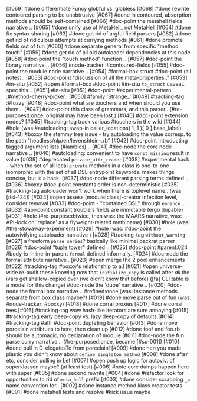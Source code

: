 [#069]       #done differentiate Funcy globful vs. globless
[#068]       #done rewrite contoured parsing to be unobtrusive
[#067]       #done in contoured, absorption methods should be self-contained
[#066]       #doc-point the metahell fields narrative ..
[#065]       #done unify use of MetaHell_ not MetaHell
[#064]       #done fix syntax sharing
[#063]       #done get rid of argful field parsers
[#062]       #done get rid of ridiculous attempts at currying methods
[#061]       #done promote fields out of fun
[#060]       #done separate general from specific "method touch"
[#059]       #done get rid of all old autoloader dependencies at this node
[#058]       #doc-point the "touch method" function ..
[#057]       #doc-point the library narrative ..
[#056]       #node-tracker :#contoured-fields
[#055]       #doc-point the module node narrative ..
[#054]       #formal-box:struct #doc-point (all notes)..
[#053]       #doc-point "discussion of all the meta-properties.."
[#053]       #in-situ
[#052] #open #formal-box #doc-point #in-situ `to_struct` caveat. spec this ..
[#051]       #in-situ
[#051]       #doc-point #experimental-pattern :#method-cherry-picker..
[#050]       #family 'Strange_'
[#049]       #tracking-tag :#fuzzy
[#048]       #doc-point what are touchers and when should you use them ..
[#047]       #doc-point this class of grammars, and this parser..
             (#re-purpoesd:once. original may have been lost.)
[#046]       #doc-point extension nodes?
[#045]       #tracking-tag track various #touchers in the wild
[#044] #hole (was #autoloading: swap-in caller_locations( 1, 1 )[ 0 ].base_label)
[#043]       #boxxy the stemmy tree issue - try autoloading the value corresp.
               to the path "headless/nlp/en/levenshtein-.rb"
[#042]       #doc-point introducting tagged argument lists (#iambics) ..
[#041]       #doc-node the core node narrative ..
[#040]       #autoloading: convenient to have `const_missing` result in value
[#039]       #deprecated `private_attr_reader`
[#038]       #experimental hack - when the set of all local `private` methods
               in a class is one-to-one isomorphic with the set of all DSL
               entrypoint keywords. makes things concise, but is a hack.
[#037]       #doc-node different parsing terms defined ..
[#036]       #boxxy #doc-point constants order is non-deterministic
[#035]       #tracking-tag autoloader won't work when there is toplevel name..
               (was [#sl-124])
[#034] #open assess [module|class]-creator infection level, consider removal
[#033]       #doc-point - "contained DSL" through `enhance` ..
[#032]       #api-point constant trouble's fields are immutable (ergo dupable)
[#031] #hole (#re-purposed:twice, then was: the MAARS narrative,
               was: API-lock on 'replace' as a flyweight-related meth name)
[#030] #hole (was: #the-stowaway-experiment)
[#029] #hole (was: #doc-point the autovivifying autoloader narrative )
[#028]       #tracking-tag `without_warning`
[#027]       a freeform `parse_series`? basically like minimal packrat parser
[#026]       #doc-point "tuple tower" defined ..
[#025]       #doc-point #parent:024 #body-is-inline-in-parent
               `formal` defined informally.
[#024]       #doc-node the formal attribute narrative .
[#023] #open merge the 2 pool enhancements
[#022]       #tracking-tag #boxxy's relationship to a.l
[#021] #open universe-wide re-audit these knowing now that `initialize_copy`
             is called after *all* the ivars get shallow-copied over
             (we didn't know that before) ([fa] CLI table is a model for
             this change)
             #doc-node the 'dupe' narrative ..
[#020]       #doc-node the formal box narrative .. #refined:once
             (was: instance methods separate from box class maybe?)
[#019]       #done move parse out of fun (was: #node-tracker: #boxxy)
[#018]       #done corral proxies
[#017]       #done corral tees
[#016]       #tracking-tag wow hash-like iterators are sure annoying
[#015]       #tracking-tag early deep-copy vs. lazy deep-copy of defaults
[#014]       #tracking-tag #attr #doc-point dup[e]ing behavior
[#013]       #done move porcelain attribtues to here, then clean up
[#012]       #done foo/ and foo.rb should be automagic, no declaration of module
[#011]       #doc-node the fun parse curry narrative ..
             (#re-purposed:once, became [#su-001])
[#010]       #done pull in D-elegatesTo from porcelain!
[#009]       #done hen you made plastic you didn't know about `define_singleton_method`
[#008]       #done after etc, consider pulling in Let
[#007] #open push up logic for autoviv. of superklassen maybe? (at least test)
[#006]       #note core dumps happen here with super
[#005]       #done second rewrite
[#004]       #done #refactor look for opportunities to rid of `meta_hell` prefix
[#003]       #done consider scrapping `_p` name convention for..
[#002]       #done instance method klass creator tests
[#001]       #done metahell tests and resolve #kick issue maybe
